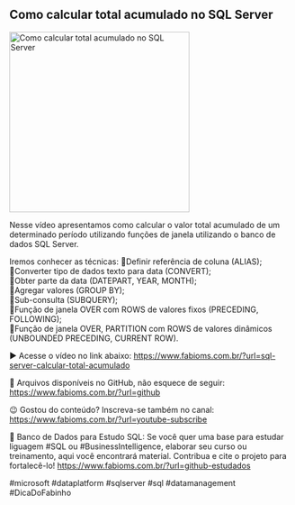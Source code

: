 ## Como calcular total acumulado no SQL Server

<img src="https://fabioms.com.br//uploads/youtube/Slide25.png" alt="Como calcular total acumulado no SQL Server" title="SQL Server" width="320"/>

Nesse vídeo apresentamos como calcular o valor total acumulado de um determinado período utilizando funções de janela utilizando o banco de dados SQL Server.

Iremos conhecer as técnicas:
🔹Definir referência de coluna (ALIAS);  
🔹Converter tipo de dados texto para data (CONVERT);  
🔹Obter parte da data (DATEPART, YEAR, MONTH);  
🔹Agregar valores (GROUP BY);  
🔹Sub-consulta (SUBQUERY);  
🔹Função de janela OVER com ROWS de valores fixos (PRECEDING, FOLLOWING);  
🔹Função de janela OVER, PARTITION com ROWS de valores dinâmicos (UNBOUNDED PRECEDING, CURRENT ROW).  

▶️ Acesse o vídeo no link abaixo:
https://www.fabioms.com.br/?url=sql-server-calcular-total-acumulado

📁 Arquivos disponíveis no GitHub, não esquece de seguir:
https://www.fabioms.com.br/?url=github

😉 Gostou do conteúdo? Inscreva-se também no canal:
https://www.fabioms.com.br/?url=youtube-subscribe

🎁 Banco de Dados para Estudo SQL:
Se você quer uma base para estudar liguagem #SQL ou #BusinessIntelligence, elaborar seu curso ou treinamento, aqui você encontrará material. 
Contribua e cite o projeto para fortalecê-lo!
https://www.fabioms.com.br/?url=github-estudados

#microsoft #dataplatform #sqlserver #sql #datamanagement #DicaDoFabinho